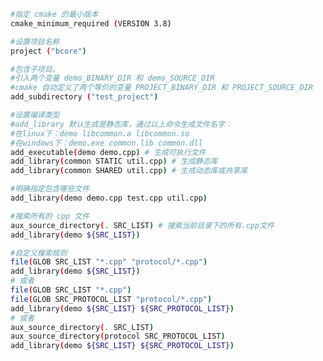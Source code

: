 ﻿```bash
#指定 cmake 的最小版本
cmake_minimum_required (VERSION 3.8)

#设置项目名称
project ("bcore")

#包含子项目。
#引入两个变量 demo_BINARY_DIR 和 demo_SOURCE_DIR
#cmake 自动定义了两个等价的变量 PROJECT_BINARY_DIR 和 PROJECT_SOURCE_DIR
add_subdirectory ("test_project")

#设置编译类型
#add_library 默认生成是静态库，通过以上命令生成文件名字：
#在linux下：demo libcommon.a libcommon.so
#在windows下：demo.exe common.lib common.dll
add_executable(demo demo.cpp) # 生成可执行文件
add_library(common STATIC util.cpp) # 生成静态库
add_library(common SHARED util.cpp) # 生成动态库或共享库

#明确指定包含哪些文件
add_library(demo demo.cpp test.cpp util.cpp)

#搜索所有的 cpp 文件
aux_source_directory(. SRC_LIST) # 搜索当前目录下的所有.cpp文件
add_library(demo ${SRC_LIST})

#自定义搜索规则
file(GLOB SRC_LIST "*.cpp" "protocol/*.cpp")
add_library(demo ${SRC_LIST})
# 或者
file(GLOB SRC_LIST "*.cpp")
file(GLOB SRC_PROTOCOL_LIST "protocol/*.cpp")
add_library(demo ${SRC_LIST} ${SRC_PROTOCOL_LIST})
# 或者
aux_source_directory(. SRC_LIST)
aux_source_directory(protocol SRC_PROTOCOL_LIST)
add_library(demo ${SRC_LIST} ${SRC_PROTOCOL_LIST})
```
